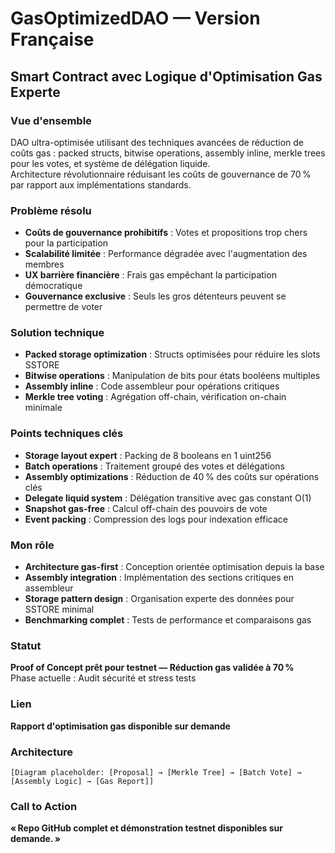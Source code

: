 # GasOptimizedDAO — Version Française

## Smart Contract avec Logique d'Optimisation Gas Experte

### Vue d'ensemble

DAO ultra-optimisée utilisant des techniques avancées de réduction de coûts gas : packed structs, bitwise operations, assembly inline, merkle trees pour les votes, et système de délégation liquide.  
Architecture révolutionnaire réduisant les coûts de gouvernance de 70 % par rapport aux implémentations standards.

### Problème résolu

- **Coûts de gouvernance prohibitifs** : Votes et propositions trop chers pour la participation  
- **Scalabilité limitée** : Performance dégradée avec l'augmentation des membres  
- **UX barrière financière** : Frais gas empêchant la participation démocratique  
- **Gouvernance exclusive** : Seuls les gros détenteurs peuvent se permettre de voter

### Solution technique

- **Packed storage optimization** : Structs optimisées pour réduire les slots SSTORE  
- **Bitwise operations** : Manipulation de bits pour états booléens multiples  
- **Assembly inline** : Code assembleur pour opérations critiques  
- **Merkle tree voting** : Agrégation off-chain, vérification on-chain minimale

### Points techniques clés

- **Storage layout expert** : Packing de 8 booleans en 1 uint256  
- **Batch operations** : Traitement groupé des votes et délégations  
- **Assembly optimizations** : Réduction de 40 % des coûts sur opérations clés  
- **Delegate liquid system** : Délégation transitive avec gas constant O(1)  
- **Snapshot gas-free** : Calcul off-chain des pouvoirs de vote  
- **Event packing** : Compression des logs pour indexation efficace

### Mon rôle

- **Architecture gas-first** : Conception orientée optimisation depuis la base  
- **Assembly integration** : Implémentation des sections critiques en assembleur  
- **Storage pattern design** : Organisation experte des données pour SSTORE minimal  
- **Benchmarking complet** : Tests de performance et comparaisons gas

### Statut

**Proof of Concept prêt pour testnet — Réduction gas validée à 70 %**  
Phase actuelle : Audit sécurité et stress tests

### Lien

**Rapport d'optimisation gas disponible sur demande**

### Architecture

`[Diagram placeholder: [Proposal] → [Merkle Tree] → [Batch Vote] → [Assembly Logic] → [Gas Report]]`

### Call to Action

**« Repo GitHub complet et démonstration testnet disponibles sur demande. »**
